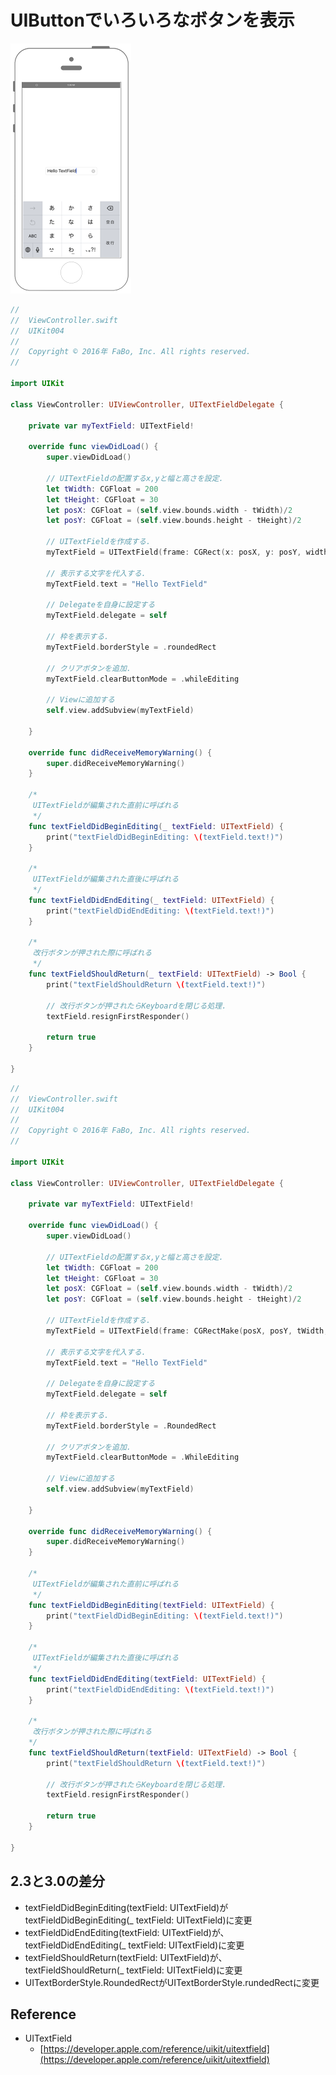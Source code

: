 # UIButtonでいろいろなボタンを表示

![Preview uikit004](./img/uikit004.png)


```swift fct_label="Swift 3.x"
//
//  ViewController.swift
//  UIKit004
//
//  Copyright © 2016年 FaBo, Inc. All rights reserved.
//

import UIKit

class ViewController: UIViewController, UITextFieldDelegate {
    
    private var myTextField: UITextField!
    
    override func viewDidLoad() {
        super.viewDidLoad()
        
        // UITextFieldの配置するx,yと幅と高さを設定.
        let tWidth: CGFloat = 200
        let tHeight: CGFloat = 30
        let posX: CGFloat = (self.view.bounds.width - tWidth)/2
        let posY: CGFloat = (self.view.bounds.height - tHeight)/2
        
        // UITextFieldを作成する.
        myTextField = UITextField(frame: CGRect(x: posX, y: posY, width: tWidth, height: tHeight))
        
        // 表示する文字を代入する.
        myTextField.text = "Hello TextField"
        
        // Delegateを自身に設定する
        myTextField.delegate = self
        
        // 枠を表示する.
        myTextField.borderStyle = .roundedRect

        // クリアボタンを追加.
        myTextField.clearButtonMode = .whileEditing
        
        // Viewに追加する
        self.view.addSubview(myTextField)
        
    }
    
    override func didReceiveMemoryWarning() {
        super.didReceiveMemoryWarning()
    }
    
    /*
     UITextFieldが編集された直前に呼ばれる
     */
    func textFieldDidBeginEditing(_ textField: UITextField) {
        print("textFieldDidBeginEditing: \(textField.text!)")
    }
    
    /*
     UITextFieldが編集された直後に呼ばれる
     */
    func textFieldDidEndEditing(_ textField: UITextField) {
        print("textFieldDidEndEditing: \(textField.text!)")
    }
    
    /*
     改行ボタンが押された際に呼ばれる
     */
    func textFieldShouldReturn(_ textField: UITextField) -> Bool {
        print("textFieldShouldReturn \(textField.text!)")
        
        // 改行ボタンが押されたらKeyboardを閉じる処理.
        textField.resignFirstResponder()
        
        return true
    }
    
}

```

```swift fct_label="Swift 2.3"
//
//  ViewController.swift
//  UIKit004
//
//  Copyright © 2016年 FaBo, Inc. All rights reserved.
//

import UIKit

class ViewController: UIViewController, UITextFieldDelegate {

    private var myTextField: UITextField!
    
    override func viewDidLoad() {
        super.viewDidLoad()
        
        // UITextFieldの配置するx,yと幅と高さを設定.
        let tWidth: CGFloat = 200
        let tHeight: CGFloat = 30
        let posX: CGFloat = (self.view.bounds.width - tWidth)/2
        let posY: CGFloat = (self.view.bounds.height - tHeight)/2
        
        // UITextFieldを作成する.
        myTextField = UITextField(frame: CGRectMake(posX, posY, tWidth, tHeight))
        
        // 表示する文字を代入する.
        myTextField.text = "Hello TextField"
        
        // Delegateを自身に設定する
        myTextField.delegate = self
        
        // 枠を表示する.
        myTextField.borderStyle = .RoundedRect

        // クリアボタンを追加.
        myTextField.clearButtonMode = .WhileEditing
        
        // Viewに追加する
        self.view.addSubview(myTextField)
        
    }

    override func didReceiveMemoryWarning() {
        super.didReceiveMemoryWarning()
    }
    
    /*
     UITextFieldが編集された直前に呼ばれる
     */
    func textFieldDidBeginEditing(textField: UITextField) {
        print("textFieldDidBeginEditing: \(textField.text!)")
    }
    
    /*
     UITextFieldが編集された直後に呼ばれる
     */
    func textFieldDidEndEditing(textField: UITextField) {
        print("textFieldDidEndEditing: \(textField.text!)")
    }
    
    /*
     改行ボタンが押された際に呼ばれる
    */
    func textFieldShouldReturn(textField: UITextField) -> Bool {
        print("textFieldShouldReturn \(textField.text!)")
        
        // 改行ボタンが押されたらKeyboardを閉じる処理.
        textField.resignFirstResponder()
        
        return true
    }

}
```

## 2.3と3.0の差分

* textFieldDidBeginEditing(textField: UITextField)がtextFieldDidBeginEditing(_ textField: UITextField)に変更
* textFieldDidEndEditing(textField: UITextField)が、textFieldDidEndEditing(_ textField: UITextField)に変更
* textFieldShouldReturn(textField: UITextField)が、textFieldShouldReturn(_ textField: UITextField)に変更
* UITextBorderStyle.RoundedRectがUITextBorderStyle.rundedRectに変更


## Reference

* UITextField
	* [https://developer.apple.com/reference/uikit/uitextfield](https://developer.apple.com/reference/uikit/uitextfield)
